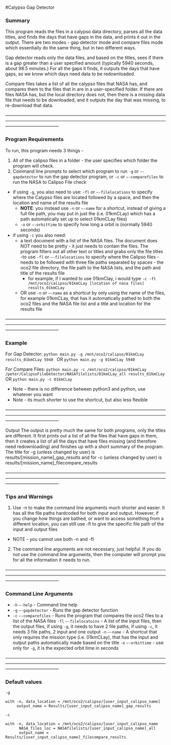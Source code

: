 #Calypso Gap Detector

### Summary
This program reads the files in a calypso data directory, parses all the data titles, and finds the days that have gaps in the data, and prints it out in the output. There are two modes - gap detector mode and compare files mode which essentially do the same thing, but in two different ways.

Gap detector reads only the data files, and based on the titles, sees if there is a gap greater than a user specified amount (typically 5940 seconds, about 98.5 minutes.) For all the gaps it finds, it outputs the days that have gaps, so we know which days need data to be redownloaded.

Compare files takes a list of all the calypso files that NASA has, and compares them to the files that in are in a user-specified folder. If there are files NASA has, but the local directory does not, then there is a missing data file that needs to be downloaded, and it outputs the day that was missing, to re-download that data.

————————————————————————————————————————————————————————————————————————————————————

### Program Requirements
To run, this program needs 3 things -
1. All of the calipso files in a  folder - the user specifies which folder the program will check. 
2. Command line prompts to select which program to run `-g` or `—-gapdetector` to run the gap detector program, or `-c` or `—-comparefiles` to run the NASA to Calipso File check
  - if using `-g`, you also need to use:
    -`fl` or `—-filelocations` to specify where the Calypso files are located followed by a space, and then the location and name of the results file
      - **NOTE**: you instead use `-n` or `—-name` for a shortcut, instead of giving a full file path, you may put in just the (i.e. 01kmCLay) which has a path automatically set up 	to select 01kmCLay files)
    - `-o` or `—-orbittime` to specify how long a orbit is (normally 5940 	seconds)
- if using `-c` you also need:
  - a text document with a list of the NASA files. The document does NOT  need to be pretty - it just needs to contain the files. The program filters out all other text or titles and grabs only the file titles
  -to use `-fl` or `—-filelocations` to specify where the Calipso files - needs to be followed with three file paths separated by spaces - the oco2 file directory, the file path to the NASA lists, and the path and title of the results file
    - for example, if I wanted to use 01kmClay, i would type	`-c -fl /mnt/oco2/calipso/01kmCLay [location of nasa files] results_01kmCLay`
  - OR use `-n` or `—-name` as a shortcut by only using the name of 	the files, for example 01kmCLay, that has it automatically pathed to both the oco2 files and the NASA file list and a title and location for the results file

————————————————————————————————————————————————————————————————————————————————————

### Example
For Gap Detector:
`python main.py -g /mnt/oco2/calipso/01kmCLay results_01kmCLay 5940 `
			OR 
`python main.py -g 01kmCLay 5940`

For Compare Files:
`python main.py -c /mnt/oco2/calipso/01kmCLay /peter/CalipsoFileDetector/NASAfilelists/01kmCLay_all results_01kmCLay`
			OR
`python main.py -c 01kmCLay`

- Note - there is no difference between python3 and python, use whatever you want
- Note - its much shorter to use the shortcut, but also less flexible

————————————————————————————————————————————————————————————————————————————————————

Output
The output is pretty much the same for both programs, only the titles are different. It first prints out a list of all the files that have gaps in them, then it creates a list of all the days that have files missing (and therefore need redownloading) and finishes up with a short summary of the program. The title for -g (unless changed by user) is results/[mission_name]_gap_results and for -c (unless changed by user) is results/[mission_name]_filecompare_results

————————————————————————————————————————————————————————————————————————————————————

### Tips and Warnings
1. Use -n to make the command line arguments much shorter and easier. It has all the file paths hardcoded for both input and output. However, if you change how things are bathed, or want to access something from a different location, you can still use -fl to give the specific file path of the input and output files
  - NOTE - you cannot use both -n and -fl
2. The command line arguments are not necessary, just helpful. If you do not use the command line arguments, then the computer will prompt you for all the information it needs to run.

————————————————————————————————————————————————————————————————————————————————————

### Command Line Arguments
- `-h` `—-help` - Command line help
- `-g` `—-gapdetector` - Runs the gap detector function
- `-c` `—-comparefiles` - Runs the program that compares the oco2 files to a list of the NASA files
`-fl` `—-filelocatoins` - A list of the input files, then the output files, if using `-g`, it needs to have 2 file paths, if using `-c`, it needs 3 file 			paths, 2 input and one output
`-n` `—-name` - A shortcut that only requires the mission type (i.e. 01kmCLay), that has the input and output paths automatically made based on the title
`-o` `—-orbittime` - use only for `-g`, it is the expected orbit time in seconds

————————————————————————————————————————————————————————————————————————————————————

### Default values
`-g`
```
with -n, data_location = /mnt/oco2/calipso/[user_input_calipso_name]
	 output_name = Results/[user_input_calipso_name]_gap_results
```
`-c`
```
with -n, data_location = /mnt/oco2/calipso/[user_input_calipso_name
	  NASA_files_loc = NASAfilelists/[user_input_calipso_name]_all
	  output_name = Results/[user_input_calipso_name]_filecompare_results
```
